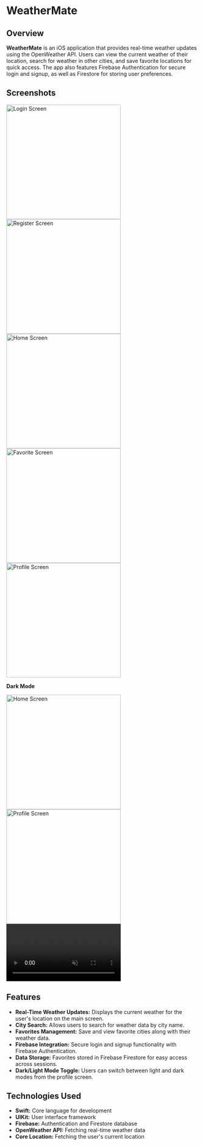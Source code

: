 # WeatherMate

## Overview

**WeatherMate**  is an iOS application that provides real-time weather updates using the OpenWeather API. Users can view the current weather of their location, search for weather in other cities, and save favorite locations for quick access. The app also features Firebase Authentication for secure login and signup, as well as Firestore for storing user preferences.

## Screenshots

<img src="WeatherMate/Screenshots/loginLight.png" alt="Login Screen" width="300">  <img src="WeatherMate/Screenshots/registerLight.png" alt="Register Screen" width="300">  <img src="WeatherMate/Screenshots/homeLight.png" alt="Home Screen" width="300">  <img src="WeatherMate/Screenshots/favoritesLight.png" alt="Favorite Screen" width="300">  <img src="WeatherMate/Screenshots/profileLight.png" alt="Profile Screen" width="300">


**Dark Mode**

<img src="WeatherMate/Screenshots/homeDark.png" alt="Home Screen" width="300"> <img src="WeatherMate/Screenshots/profileDark.png" alt="Profile Screen" width="300">
<video src="WeatherMate/blob/main/WeatherMate/Videos/AppReview720p.mp4" width="300" autoplay loop muted></video>

## Features

- **Real-Time Weather Updates:** Displays the current weather for the user's location on the main screen.
- **City Search:** Allows users to search for weather data by city name.
- **Favorites Management:** Save and view favorite cities along with their weather data.
- **Firebase Integration:** Secure login and signup functionality with Firebase Authentication.
- **Data Storage:** Favorites stored in Firebase Firestore for easy access across sessions.
- **Dark/Light Mode Toggle:** Users can switch between light and dark modes from the profile screen.

## Technologies Used

- **Swift:** Core language for development
- **UIKit:** User interface framework
- **Firebase:** Authentication and Firestore database
- **OpenWeather API:** Fetching real-time weather data
- **Core Location:** Fetching the user's current location
